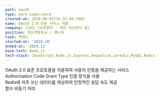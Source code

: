 ```yaml
---
path: oauth
type: work-experience
created-at: 2020-06-01T15:33:49.700Z
name: OAuth 2.0 인증 서비스 개발
company: 고위드 (브로콜리 - 개인 자산관리 앱)
position: 혁신개발유닛 / 매니저
task: 백엔드
started-at: '2019.10'
ended-at: '2019.11'
base-tech: Node.js
tech-stack: JavaScript,Node.js,Express,Sequelize,ioredis,MySQL,Redis
---
```


OAuth 2.0 표준 프로토콜을 이용하여 사용자 인증을 제공하는 서비스<br/>
Authorization Code Grant Type 인증 방식을 사용<br/>
Redis에 자주 쓰는 데이터를 캐싱하여 안정적인 응답 속도 제공<br/>
함수 비동기 처리
